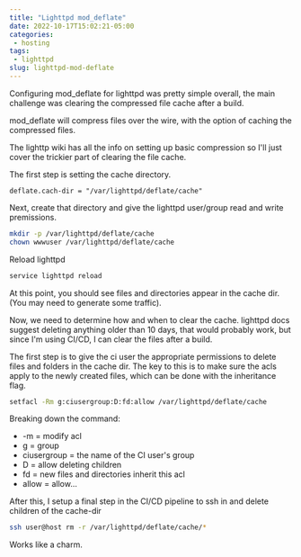 ```yaml
---
title: "Lighttpd mod_deflate"
date: 2022-10-17T15:02:21-05:00
categories:
 - hosting
tags:
 - lighttpd
slug: lighttpd-mod-deflate
---
```


Configuring mod_deflate for lighttpd was pretty simple overall, the main challenge was clearing the compressed file cache after a build.

mod_deflate will compress files over the wire, with the option of caching the compressed files.

The lighttp wiki has all the info on setting up basic compression so I'll just cover the trickier part of clearing the file cache.

The first step is setting the cache directory.

```
deflate.cach-dir = "/var/lighttpd/deflate/cache"
```

Next, create that directory and give the lighttpd user/group read and write premissions.

```sh
mkdir -p /var/lighttpd/deflate/cache
chown wwwuser /var/lighttpd/deflate/cache
```

Reload lighttpd

```sh
service lighttpd reload
```

At this point, you should see files and directories appear in the cache dir.  (You may need to generate some traffic).

Now, we need to determine how and when to clear the cache.  lighttpd docs suggest deleting anything older than 10 days, that would probably work, but since I'm using CI/CD, I can clear the files after a build.

The first step is to give the ci user the appropriate permissions to delete files and folders in the cache dir.  The key to this is to make sure the acls apply to the newly created files, which can be done with the inheritance flag. 

```sh
setfacl -Rm g:ciusergroup:D:fd:allow /var/lighttpd/deflate/cache
```

Breaking down the command:

- -m = modify acl
- g = group
- ciusergroup = the name of the CI user's group
- D = allow deleting children
- fd = new files and directories inherit this acl
- allow = allow...

After this, I setup a final step in the CI/CD pipeline to ssh in and delete children of the cache-dir

```sh
ssh user@host rm -r /var/lighttpd/deflate/cache/*
```

Works like a charm.
```



